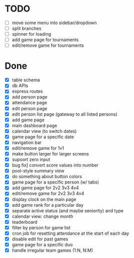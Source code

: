 # TODO

- [ ] move some menu into sidebar/dropdown
- [ ] split branches
- [ ] spinner for loading
- [ ] add game page for tournaments
- [ ] edit/remove game for tournaments

# Done

- [x] table schema
- [x] db APIs
- [x] express routes
- [x] add person page
- [x] attendance page
- [x] edit person page
- [x] edit person list page (gateway to all listed persons)
- [x] add game page
- [x] main dashboard page
- [x] calendar view (to switch dates)
- [x] game page for a specific date
- [x] navigation bar
- [x] edit/remove game for 1v1
- [x] make button larger for larger screens
- [x] supoort zero input
- [x] bug fix] convert score values into number
- [x] pool-style summary view
- [x] do something about button colors
- [x] game page for a specific person (w/ tabs)
- [x] add game page for 2v2 3v3 4v4
- [x] edit/remove game for 2v2 3v3 4v4
- [x] display clock on the main page
- [x] add game rank for a particular day
- [x] separate active status (and maybe seniority) and type
- [x] calendar view: change month
- [x] leaderboard
- [x] filter by person for game list
- [x] cron job for resetting attendance at the start of each day
- [x] disable edit for past games
- [x] game page for a specific duo
- [x] handle irregular team games (1:N, N:M)
